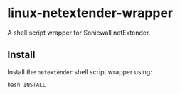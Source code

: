 # linux-netextender-wrapper
A shell script wrapper for Sonicwall netExtender.

## Install
Install the `netextender` shell script wrapper using:
```shell
bash INSTALL
```

